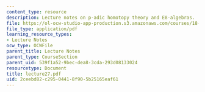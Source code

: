 ```yaml
---
content_type: resource
description: Lecture notes on p-adic homotopy theory and E8-algebras.
file: https://ol-ocw-studio-app-production.s3.amazonaws.com/courses/18-917-topics-in-algebraic-topology-the-sullivan-conjecture-fall-2007/2ceebd82c29504418f905b25165eaf61_lecture27.pdf
file_type: application/pdf
learning_resource_types:
- Lecture Notes
ocw_type: OCWFile
parent_title: Lecture Notes
parent_type: CourseSection
parent_uid: 539f1a52-9bec-dea8-3cda-293d08133024
resourcetype: Document
title: lecture27.pdf
uid: 2ceebd82-c295-0441-8f90-5b25165eaf61
---
```

